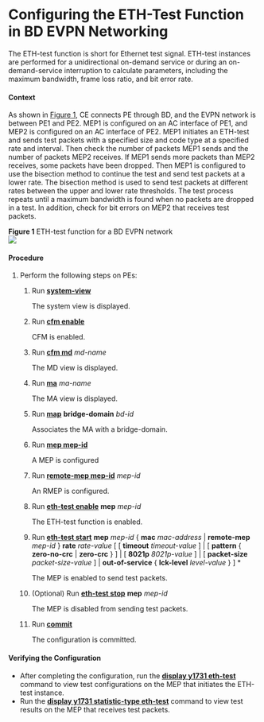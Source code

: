 Configuring the ETH-Test Function in BD EVPN Networking
=======================================================

The ETH-test function is short for Ethernet test signal. ETH-test instances are performed for a unidirectional on-demand service or during an on-demand-service interruption to calculate parameters, including the maximum bandwidth, frame loss ratio, and bit error rate.

#### Context

As shown in [Figure 1](#EN-US_TASK_0172362145__fig_dc_vrp_y1731_cfg_006301), CE connects PE through BD, and the EVPN network is between PE1 and PE2. MEP1 is configured on an AC interface of PE1, and MEP2 is configured on an AC interface of PE2. MEP1 initiates an ETH-test and sends test packets with a specified size and code type at a specified rate and interval. Then check the number of packets MEP1 sends and the number of packets MEP2 receives. If MEP1 sends more packets than MEP2 receives, some packets have been dropped. Then MEP1 is configured to use the bisection method to continue the test and send test packets at a lower rate. The bisection method is used to send test packets at different rates between the upper and lower rate thresholds. The test process repeats until a maximum bandwidth is found when no packets are dropped in a test. In addition, check for bit errors on MEP2 that receives test packets.

**Figure 1** ETH-test function for a BD EVPN network  
![](images/fig_dc_vrp_cfg_01151602.png)

#### Procedure

1. Perform the following steps on PEs:
   
   
   1. Run [**system-view**](cmdqueryname=system-view)
      
      The system view is displayed.
   2. Run [**cfm enable**](cmdqueryname=cfm+enable)
      
      CFM is enabled.
   3. Run [**cfm md**](cmdqueryname=cfm+md) *md-name*
      
      The MD view is displayed.
   4. Run [**ma**](cmdqueryname=ma) *ma-name*
      
      The MA view is displayed.
   5. Run [**map**](cmdqueryname=map) **bridge-domain** *bd-id*
      
      Associates the MA with a bridge-domain.
   6. Run [**mep mep-id**](cmdqueryname=mep+mep-id)
      
      A MEP is configured
   7. Run [**remote-mep mep-id**](cmdqueryname=remote-mep+mep-id) *mep-id*
      
      An RMEP is configured.
   8. Run [**eth-test enable**](cmdqueryname=eth-test+enable) **mep** *mep-id*
      
      The ETH-test function is enabled.
   9. Run [**eth-test start**](cmdqueryname=eth-test+start) **mep** *mep-id* { **mac** *mac-address* | **remote-mep** *mep-id* } **rate** *rate-value* [ [ **timeout** *timeout-value* ] | [ **pattern** { **zero-no-crc** | **zero-crc** } ] | [ **8021p** *8021p-value* ] | [ **packet-size** *packet-size-value* ] | **out-of-service** { **lck-level** *level-value* } ] \*
      
      The MEP is enabled to send test packets.
   10. (Optional) Run [**eth-test stop**](cmdqueryname=eth-test+stop) **mep** *mep-id*
       
       The MEP is disabled from sending test packets.
   11. Run [**commit**](cmdqueryname=commit)
       
       The configuration is committed.

#### Verifying the Configuration

* After completing the configuration, run the [**display y1731 eth-test**](cmdqueryname=display+y1731+eth-test) command to view test configurations on the MEP that initiates the ETH-test instance.
* Run the [**display y1731 statistic-type eth-test**](cmdqueryname=display+y1731+statistic-type+eth-test) command to view test results on the MEP that receives test packets.